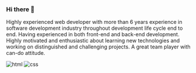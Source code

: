 ### Hi there 👋

<!--
**sara1989mohammadi/sara1989mohammadi** is a ✨ _special_ ✨ repository because its `README.md` (this file) appears on your GitHub profile.

Here are some ideas to get you started:

- 🔭 I’m currently working on ...
- 🌱 I’m currently learning ...
- 👯 I’m looking to collaborate on ...
- 🤔 I’m looking for help with ...
- 💬 Ask me about ...
- 📫 How to reach me: ...
- 😄 Pronouns: ...
- ⚡ Fun fact: ...
-->
Highly experienced web developer with more than 6 years experience in software development industry throughout development life cycle end to end. Having experienced in both front-end and back-end development.
Highly motivated and enthusiastic about learning new technologies and working on distinguished and
challenging projects. A great team player with can-do attitude.

![html](https://user-images.githubusercontent.com/52976293/186632257-832675d8-f904-454e-8a68-f2f1a0c64798.png)
![css](https://user-images.githubusercontent.com/52976293/186632603-2582d6da-9564-4589-8b44-584ed02b5e6b.png)
